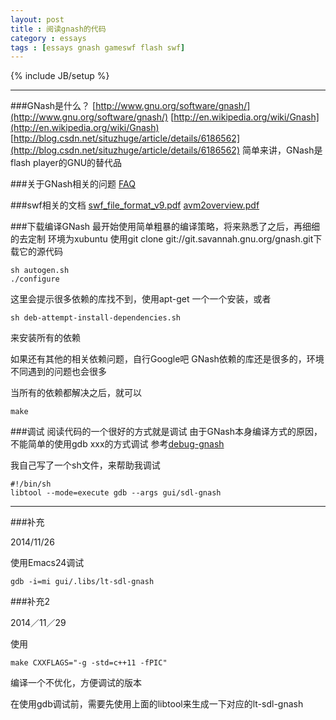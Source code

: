 ```yaml
---
layout: post
title : 阅读gnash的代码
category : essays
tags : [essays gnash gameswf flash swf]
---
```

{% include JB/setup %}

---

###GNash是什么？
[http://www.gnu.org/software/gnash/](http://www.gnu.org/software/gnash/)
[http://en.wikipedia.org/wiki/Gnash](http://en.wikipedia.org/wiki/Gnash)
[http://blog.csdn.net/situzhuge/article/details/6186562](http://blog.csdn.net/situzhuge/article/details/6186562)
简单来讲，GNash是flash player的GNU的替代品

###关于GNash相关的问题
[FAQ](http://www.gnashdev.org/?q=node/25)

###swf相关的文档
[swf_file_format_v9.pdf](http://pan.baidu.com/s/1i3BpNI9)
[avm2overview.pdf](http://pan.baidu.com/s/1eQna3kA)

###下载编译GNash
最开始使用简单粗暴的编译策略，将来熟悉了之后，再细细的去定制
环境为xubuntu
使用git clone git://git.savannah.gnu.org/gnash.git下载它的源代码
    
    sh autogen.sh
    ./configure

这里会提示很多依赖的库找不到，使用apt-get 一个一个安装，或者

    sh deb-attempt-install-dependencies.sh
    
来安装所有的依赖

如果还有其他的相关依赖问题，自行Google吧
GNash依赖的库还是很多的，环境不同遇到的问题也会很多

当所有的依赖都解决之后，就可以

    make
    
###调试
阅读代码的一个很好的方式就是调试
由于GNash本身编译方式的原因，不能简单的使用gdb xxx的方式调试
参考[debug-gnash](http://wiki.gnashdev.org/Debugging_Tips)

我自己写了一个sh文件，来帮助我调试

    #!/bin/sh
    libtool --mode=execute gdb --args gui/sdl-gnash
    
---
###补充

2014/11/26

使用Emacs24调试 

    gdb -i=mi gui/.libs/lt-sdl-gnash
    
###补充2

2014／11／29

使用

    make CXXFLAGS="-g -std=c++11 -fPIC"

编译一个不优化，方便调试的版本

在使用gdb调试前，需要先使用上面的libtool来生成一下对应的lt-sdl-gnash
